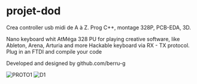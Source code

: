 # projet-dod
Crea controller usb midi de A à Z. Prog C++, montage 328P, PCB-EDA, 3D.

Nano keyboard whit AtMéga 328 PU for playing creative software, like Ableton, Arena, Arturia and more
Hackable keyboard via RX - TX protocol. Plug in an FTDI and compile your code

Developed and designed by github.com/berru-g

![PROTO1](https://user-images.githubusercontent.com/61543927/177867759-a5530b84-178b-4bea-b87d-7f4fa7409bbb.png)
![D1](https://user-images.githubusercontent.com/61543927/177867839-80e7e397-1431-4622-a0b7-56329cce33f3.png)
